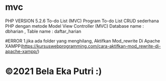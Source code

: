 # mvc
PHP VERSION 5.2.6
To-do List (MVC)
Program To-do List CRUD sederhana PHP dengan metode Model View Controller (MVC)
Database name : dbharian ,
Table name    : daftar_harian

#ERROR
1.jika ada folder yang menghilang, Aktifkan Mod_rewrite Di Apache XAMPP(https://kursuswebprogramming.com/cara-aktifkan-mod_rewrite-di-apache-xampp/)


# &copy;2021 Bela Eka Putri :)
